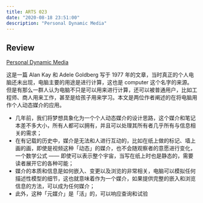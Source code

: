 ```yaml
---
title: ARTS 023
date: "2020-08-18 23:51:00"
description: "Personal Dynamic Media"
---
```


## Review
[Personal Dynamic Media](https://wiki.squeak.org/squeak/1070)

这是一篇 Alan Kay 和 Adele Goldberg 写于 1977 年的文章，当时真正的个人电脑还未出现，电脑主要的用途是进行计算，这也是 computer 这个名字的来源。但是有那么一群人认为电脑不只是可以用来进行计算，还可以被普通用户，比如工程师、商人用来工作，甚至是给孩子用来学习。本文是两位作者阐述的在将电脑用作个人动态媒介的应用。

* 几年前，我们将梦想具象化为一个个人动态媒介的设计思路，这个媒介和笔记本差不多大小，所有人都可以拥有，并且可以处理其所有者几乎所有与信息相关的需求；
* 在有记载的历史中，媒介是无法和人进行互动的，比如在纸上做的标记、墙上画的画，即使是视频这种「动态」的媒介，也不会随观察者的意愿进行变化，一个数学公式 —— 即使可以表示整个宇宙，当写在纸上时也是静态的，需要读者展开它的各种可能；
* 媒介的本质和信息是如何嵌入、变更以及浏览的非常相关，电脑可以模拟任何描述性模型的细节，这也就意味着作为一个媒介，如果提供完整的嵌入和浏览信息的方法，可以成为任何媒介；
* 此外，这种「元媒介」是「活」的，可以响应查询和试验